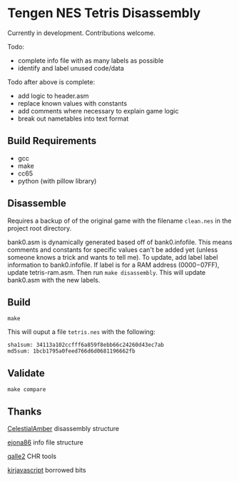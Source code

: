 # Tengen NES Tetris Disassembly

Currently in development.  Contributions welcome.  

Todo:
* complete info file with as many labels as possible
* identify and label unused code/data


Todo after above is complete:
* add logic to header.asm
* replace known values with constants
* add comments where necessary to explain game logic
* break out nametables into text format


## Build Requirements

* gcc
* make
* cc65
* python (with pillow library)

## Disassemble

Requires a backup of of the original game with the filename `clean.nes` in the project root directory.  

bank0.asm is dynamically generated based off of bank0.infofile.  This means comments and constants for specific values can't be added yet (unless someone knows a trick and wants to tell me).  To update, add label label information to bank0.infofile.  If label is for a RAM address ($0000-$07FF), update tetris-ram.asm. Then run `make disassembly`.  This will update bank0.asm with the new labels.  

## Build

`make`

This will ouput a file `tetris.nes` with the following:

```
sha1sum: 34113a102ccfff6a859f8ebb66c24260d43ec7ab
md5sum: 1bcb1795a0feed766d6d0681196662fb
```

## Validate

`make compare`

## Thanks

[CelestialAmber](https://github.com/CelestialAmber/TetrisNESDisasm) disassembly structure

[ejona86](https://github.com/ejona86/taus) info file structure

[qalle2](https://github.com/qalle2/nes-util) CHR tools

[kirjavascript](https://github.com/kirjavascript/TetrisGYM) borrowed bits
